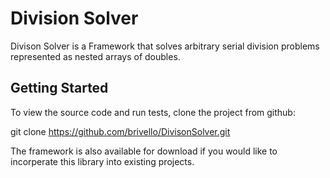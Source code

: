 # Division Solver

Divison Solver is a Framework that solves arbitrary serial division problems represented as nested arrays of doubles.

## Getting Started

To view the source code and run tests, clone the project from github:

git clone https://github.com/brivello/DivisonSolver.git

The framework is also available for download if you would like to incorperate this library into existing projects.



